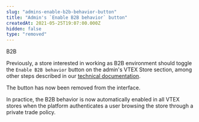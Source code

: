 ```yaml
---
slug: "admins-enable-b2b-behavior-button"
title: "Admin's `Enable B2B behavior` button"
createdAt: 2021-05-25T19:07:00.000Z
hidden: false
type: "removed"
---
```


<div class="badge" id="B2B">B2B</div>

Previously, a store interested in working as B2B environment should toggle the `Enable B2B behavior` button on the admin's VTEX Store section, among other steps described in our [technical documentation](https://developers.vtex.com/vtex-developer-docs/docs/vtex-io-documentation-configuring-a-b2b-environment). 

The button has now been removed from the interface. 

In practice, the B2B behavior is now automatically enabled in all VTEX stores when the platform authenticates a user browsing the store through a private trade policy.